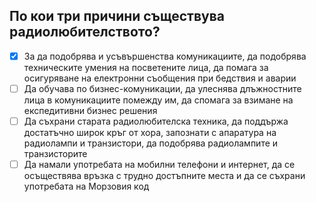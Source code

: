 ## По кои три причини съществува радиолюбителството?

<!-- Верният отговор е отбелязан с [X] -->

- [X] За да подобрява и усъвършенства комуникациите, да подобрява техническите умения на посветените лица, да помага за осигуряване на електронни съобщения при бедствия и аварии
- [ ] Да обучава по бизнес-комуникации, да улеснява длъжностните лица в комуникациите помежду им, да спомага за взимане на експедитивни бизнес решения
- [ ] Да съхрани старата радиолюбителска техника, да поддържа достатъчно широк кръг от хора, запознати с апаратура на радиолампи и транзистори, да подобрява радиолампите и транзисторите
- [ ] Да намали употребата на мобилни телефони и интернет, да се осъществява връзка с трудно достъпните места и да се съхрани употребата на Морзовия код
